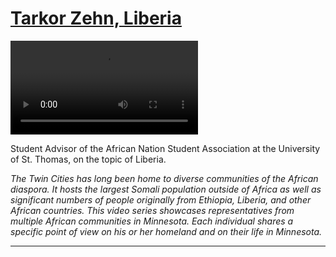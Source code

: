 # [Tarkor Zehn, Liberia](http://artstories.artsmia.org/#/stories/375)

<video src='http://cdn.dx.artsmia.org/videos/Voices_Tarkor_iPad.mp4'></video>

Student Advisor of the African Nation Student Association at the University of St. Thomas, on the topic of Liberia.

*The Twin Cities has long been home to diverse communities of the African diaspora. It hosts the largest Somali population outside of Africa as well as significant numbers of people originally from Ethiopia, Liberia, and other African countries. This video series showcases representatives from multiple African communities in Minnesota. Each individual shares a specific point of view on his or her homeland and on their life in Minnesota.*

---

